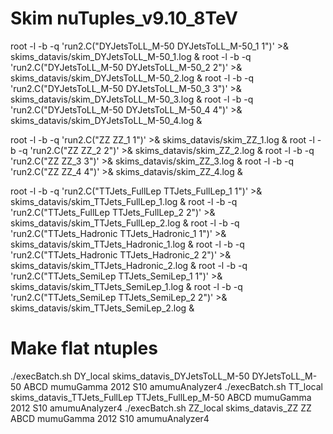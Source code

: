 # Skim nuTuples_v9.10_8TeV

  root -l -b -q 'run2.C("DYJetsToLL_M-50 DYJetsToLL_M-50_1 1")' >& skims_datavis/skim_DYJetsToLL_M-50_1.log &
  root -l -b -q 'run2.C("DYJetsToLL_M-50 DYJetsToLL_M-50_2 2")' >& skims_datavis/skim_DYJetsToLL_M-50_2.log &
  root -l -b -q 'run2.C("DYJetsToLL_M-50 DYJetsToLL_M-50_3 3")' >& skims_datavis/skim_DYJetsToLL_M-50_3.log &
  root -l -b -q 'run2.C("DYJetsToLL_M-50 DYJetsToLL_M-50_4 4")' >& skims_datavis/skim_DYJetsToLL_M-50_4.log &

  root -l -b -q 'run2.C("ZZ ZZ_1 1")' >& skims_datavis/skim_ZZ_1.log &
  root -l -b -q 'run2.C("ZZ ZZ_2 2")' >& skims_datavis/skim_ZZ_2.log &
  root -l -b -q 'run2.C("ZZ ZZ_3 3")' >& skims_datavis/skim_ZZ_3.log &
  root -l -b -q 'run2.C("ZZ ZZ_4 4")' >& skims_datavis/skim_ZZ_4.log &

  root -l -b -q 'run2.C("TTJets_FullLep TTJets_FullLep_1 1")'   >& skims_datavis/skim_TTJets_FullLep_1.log &
  root -l -b -q 'run2.C("TTJets_FullLep TTJets_FullLep_2 2")'   >& skims_datavis/skim_TTJets_FullLep_2.log &
  root -l -b -q 'run2.C("TTJets_Hadronic TTJets_Hadronic_1 1")' >& skims_datavis/skim_TTJets_Hadronic_1.log &
  root -l -b -q 'run2.C("TTJets_Hadronic TTJets_Hadronic_2 2")' >& skims_datavis/skim_TTJets_Hadronic_2.log &
  root -l -b -q 'run2.C("TTJets_SemiLep TTJets_SemiLep_1 1")'   >& skims_datavis/skim_TTJets_SemiLep_1.log &
  root -l -b -q 'run2.C("TTJets_SemiLep TTJets_SemiLep_2 2")'   >& skims_datavis/skim_TTJets_SemiLep_2.log &

# Make flat ntuples

  ./execBatch.sh DY_local skims_datavis_DYJetsToLL_M-50 DYJetsToLL_M-50 ABCD mumuGamma 2012 S10 amumuAnalyzer4
  ./execBatch.sh TT_local skims_datavis_TTJets_FullLep TTJets_FullLep_M-50 ABCD mumuGamma 2012 S10 amumuAnalyzer4
  ./execBatch.sh ZZ_local skims_datavis_ZZ ZZ ABCD mumuGamma 2012 S10 amumuAnalyzer4
